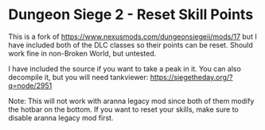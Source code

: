 # Dungeon Siege 2 - Reset Skill Points

This is a fork of https://www.nexusmods.com/dungeonsiegeii/mods/17 but I have included both of the DLC classes so their points can be reset.
Should work fine in non-Broken World, but untested.

I have included the source if you want to take a peak in it. You can also decompile it, but you will need tankviewer: https://siegetheday.org/?q=node/2951

Note: This will not work with aranna legacy mod since both of them modify the hotbar on the bottom. If you want to reset your skills, make sure to disable aranna legacy mod first.

